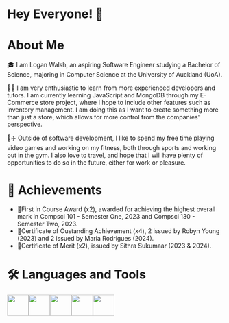 # Hey Everyone! 👋

# About Me

🎓 I am Logan Walsh, an aspiring Software Engineer studying a Bachelor of Science, majoring in Computer Science at the University of Auckland (UoA).

👨‍💻 I am very enthusiastic to learn from more experienced developers and tutors. I am currently learning JavaScript and MongoDB through my E-Commerce store project, where I hope to include other features such as inventory management. I am doing this as I want to create something more than just a store, which allows for more control from the companies' perspective.

🏀✈️ Outside of software development, I like to spend my free time playing video games and working on my fitness, both through sports and working out in the gym. I also love to travel, and hope that I will have plenty of opportunities to do so in the future, either for work or pleasure.

# 🏅 Achievements

- 📜First in Course Award (x2), awarded for achieving the highest overall mark in Compsci 101 - Semester One, 2023 and Compsci 130 - Semester Two, 2023.
- 📜Certificate of Oustanding Achievement (x4), 2 issued by Robyn Young (2023) and 2 issued by Maria Rodrigues (2024).
- 📜Certificate of Merit (x2), issued by Sithra Sukumaar (2023 & 2024).
  
# 🛠️ Languages and Tools

<p align="left">
  <img style="width:50px;height:50pxpx;" src="https://cdn.jsdelivr.net/gh/devicons/devicon@latest/icons/python/python-original-wordmark.svg"/><img style="width:50px;height:50pxpx;" src="https://cdn.jsdelivr.net/gh/devicons/devicon@latest/icons/java/java-original-wordmark.svg"/><img style="width:50px;height:50pxpx;" src="https://cdn.jsdelivr.net/gh/devicons/devicon@latest/icons/c/c-original.svg"/><img style="width:50px;height:50pxpx;" src="https://cdn.jsdelivr.net/gh/devicons/devicon@latest/icons/html5/html5-original-wordmark.svg"/><img style="width:50px;height:50pxpx;" src="https://cdn.jsdelivr.net/gh/devicons/devicon@latest/icons/css3/css3-original-wordmark.svg"/>
</p>

